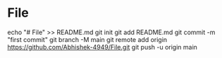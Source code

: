 # File
echo "# File" >> README.md
git init
git add README.md
git commit -m "first commit"
git branch -M main
git remote add origin https://github.com/Abhishek-4949/File.git
git push -u origin main
